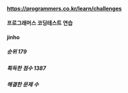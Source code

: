 #### https://programmers.co.kr/learn/challenges  
#### 프로그래머스 코딩테스트 연습  

#### jinho
##### 순위 179
##### 획득한 점수 1387
##### 해결한 문제 수

